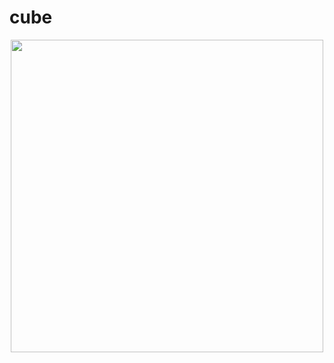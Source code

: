 # cube

<p align="center">
  <img src="https://user-images.githubusercontent.com/6099321/43369411-c313e13c-9365-11e8-9499-085bcdbe24d6.gif" width="500"/></p>
